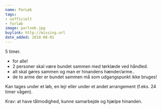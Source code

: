 ```yaml
---
name: ParLøb
tags:
- uofficielt
- forløb
image: parloeb.jpg
buylink: http://missing.url
date_added: 2018-08-01
---
```

5 timer. 

- for alle!  
- 2 personer skal være bundet sammen med tørklæde ved håndled.
- alt skal gøres sammen og man er hinandens hænder/arme.. 
- de to arme der er bundet sammen må som udgangspunkt ikke bruges!

Kan tages under et løb, en lejr eller under et andet arrangement (f.eks. 24 timer vågen). 

Krav: at have tålmodighed, kunne samarbejde og hjælpe hinanden.
